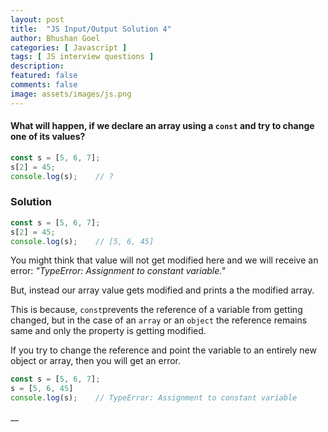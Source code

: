 ```yaml
---
layout: post
title:  "JS Input/Output Solution 4"
author: Bhushan Goel
categories: [ Javascript ]
tags: [ JS interview questions ]
description:
featured: false
comments: false
image: assets/images/js.png
---
```


#### What will happen, if we declare an array using a `const` and try to change one of its values?

```javascript
const s = [5, 6, 7];
s[2] = 45;
console.log(s);    // ?
```

### Solution

```javascript
const s = [5, 6, 7];
s[2] = 45;
console.log(s);    // [5, 6, 45]
```

You might think that value will not get modified here and we will receive an error: _"TypeError: Assignment to constant variable."_ 

But, instead our array value gets modified and prints a the modified array.

This is because, `const`prevents the reference of a variable from getting changed, but in the case of an `array` or an `object` the reference remains same and only the property is getting modified.

If you try to change the reference and point the variable to an entirely new object or array, then you will get an error.

```javascript
const s = [5, 6, 7];
s = [5, 6, 45]
console.log(s);    // TypeError: Assignment to constant variable
```

\_\_

